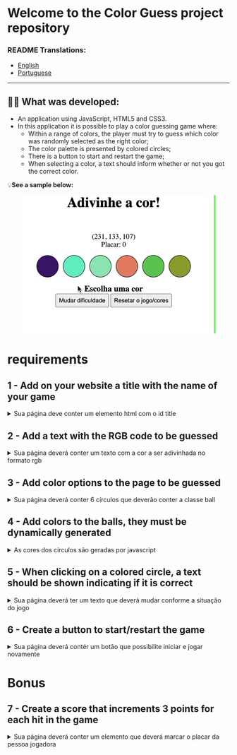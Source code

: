 # Welcome to the Color Guess project repository

### README Translations:

-   [English](/README.en.md)
-   [Portuguese](/README.md)

* * *

## 👨‍💻 What was developed:

-   An application using JavaScript, HTML5 and CSS3.
-   In this application it is possible to play a color guessing game where:
    -   Within a range of colors, the player must try to guess which color was randomly selected as the right color;
    -   The color palette is presented by colored circles;
    -   There is a button to start and restart the game;
    -   When selecting a color, a text should inform whether or not you got the correct color.

:bulb:**See a sample below:**

  <p align="center">
  <img
    class="rounded mx-auto d-block"
    src="/sample.gif"
    alt="Gif exibindo um jogo de adivinhar a cor"
  >
</p>

# requirements

## 1 - Add on your website a title with the name of your game

<details>
  <summary>Sua página deve conter um elemento html com o id title</summary><br />

**What will be checked:**

-   There is an element with**id**It is`title`.

</details>

## 2 - Add a text with the RGB code to be guessed

<details>
  <summary>Sua página deverá conter um texto com a cor a ser adivinhada no formato rgb</summary><br />

**What will be checked:**

-   If the text id is rgb-color;

-   If the text contains the three numbers of the RGB colors to be guessed, in the following format:`(168, 34, 1)`.

</details>

## 3 - Add color options to the page to be guessed

<details>
  <summary>Sua página deverá conter 6 círculos que deverão conter a classe ball</summary><br />

**What will be checked:**

-   If there are 6 circles as a guessing color option;

-   If the width and height of the circles are the same size;

-   If all circles have the class ball.

</details>

## 4 - Add colors to the balls, they must be dynamically generated

<details>
  <summary>As cores dos círculos são geradas por javascript</summary><br />

**What will be checked:**

-   The colors of each of the 6 colored circles must be generated via JavaScript when loading the page.

</details>

## 5 - When clicking on a colored circle, a text should be shown indicating if it is correct

<details>
  <summary>Sua página deverá ter um texto que deverá mudar conforme a situação do jogo</summary><br />

**What will be checked:**

-   O**id**of the element with the response text must be`answer`;

-   When the game starts, the text displayed should be`"Escolha uma cor"`;

-   If the colored circle is the**correct**, the text "You got it right!" should be displayed;

-   If the colored circle is the**incorrect**, the text "Wrong! Try again!" should be displayed.

</details>

## 6 - Create a button to start/restart the game

<details>
  <summary>Sua página deverá contér um botão que possibilite iniciar e jogar novamente</summary><br />

**What will be checked:**

-   The button must have the id reset-game;

-   When clicking on the button, new colors must be generated via JavaScript and the rgb-color element must be updated;

-   Upon clicking the button, the answer element should return to its initial state, displaying the text "Pick a color".

</details>

# Bonus

## 7 - Create a score that increments 3 points for each hit in the game

<details>
  <summary>Sua página deverá conter um elemento que deverá marcar o placar da pessoa jogadora</summary><br />

**What will be checked:**

-   The element must have**id**`score`;

-   Its initial value must be 0;

-   For each hit, 3 points are added to the scoreboard;

-   By clicking the reset button, the score must NOT be reset.

</details>
